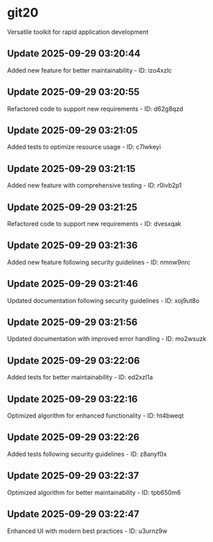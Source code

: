 # git20
Versatile toolkit for rapid application development

## Update 2025-09-29 03:20:44
Added new feature for better maintainability - ID: izo4xzlc


## Update 2025-09-29 03:20:55
Refactored code to support new requirements - ID: d62g8qzd


## Update 2025-09-29 03:21:05
Added tests to optimize resource usage - ID: c7lwkeyi


## Update 2025-09-29 03:21:15
Added new feature with comprehensive testing - ID: r0ivb2p1


## Update 2025-09-29 03:21:25
Refactored code to support new requirements - ID: dvesxqak


## Update 2025-09-29 03:21:36
Added new feature following security guidelines - ID: nmnw9nrc


## Update 2025-09-29 03:21:46
Updated documentation following security guidelines - ID: xoj9ut8o


## Update 2025-09-29 03:21:56
Updated documentation with improved error handling - ID: mo2wsuzk


## Update 2025-09-29 03:22:06
Added tests for better maintainability - ID: ed2xzl1a


## Update 2025-09-29 03:22:16
Optimized algorithm for enhanced functionality - ID: ht4bweqt


## Update 2025-09-29 03:22:26
Added tests following security guidelines - ID: z8anyf0x


## Update 2025-09-29 03:22:37
Optimized algorithm for better maintainability - ID: tpb650m6


## Update 2025-09-29 03:22:47
Enhanced UI with modern best practices - ID: u3urnz9w

